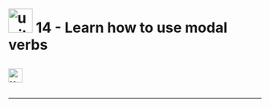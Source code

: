 # <img width="48" height="48" src="https://img.icons8.com/emoji/48/united-kingdom-emoji.png" alt="united-kingdom-emoji"/>  14 - Learn how to use modal verbs

## <img width="28" height="28" src="https://img.icons8.com/emoji/28/united-kingdom-emoji.png" alt="united-kingdom-emoji"/>

```

```

---
